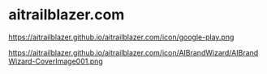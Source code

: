 # aitrailblazer.com


https://aitrailblazer.github.io/aitrailblazer.com/icon/google-play.png


https://aitrailblazer.github.io/aitrailblazer.com/icon/AIBrandWizard/AIBrandWizard-CoverImage001.png